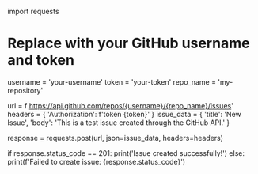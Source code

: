 import requests

# Replace with your GitHub username and token
username = 'your-username'
token = 'your-token'
repo_name = 'my-repository'

url = f'https://api.github.com/repos/{username}/{repo_name}/issues'
headers = {
    'Authorization': f'token {token}'
}
issue_data = {
    'title': 'New Issue',
    'body': 'This is a test issue created through the GitHub API.'
}

response = requests.post(url, json=issue_data, headers=headers)

if response.status_code == 201:
    print('Issue created successfully!')
else:
    print(f'Failed to create issue: {response.status_code}')
